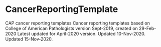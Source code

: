 # CancerReportingTemplate
CAP cancer reporting templates
Cancer reporting templates based on College of American Pathologists
version Sept-2019, created on 29-Feb-2020
Latest updated for April-2020 version.
Updated 10-Nov-2020.
Updated 15-Nov-2020.
